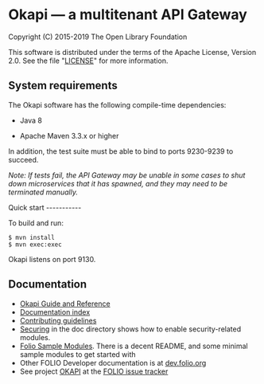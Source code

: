 Okapi — a multitenant API Gateway
=================================

Copyright (C) 2015-2019 The Open Library Foundation

This software is distributed under the terms of the Apache License,
Version 2.0. See the file "[LICENSE](LICENSE)" for more information.

System requirements
-------------------

The Okapi software has the following compile-time dependencies:

* Java 8

* Apache Maven 3.3.x or higher

In addition, the test suite must be able to bind to ports 9230-9239 to
succeed.

*Note: If tests fail, the API Gateway may be unable in some cases to
shut down microservices that it has spawned, and they may need to be
terminated manually.*

Quick start -----------

To build and run:

    $ mvn install
    $ mvn exec:exec

Okapi listens on port 9130.

Documentation
-------------

* [Okapi Guide and Reference](doc/guide.md)
* [Documentation index](doc/index.md)
* [Contributing guidelines](CONTRIBUTING.md)
* [Securing](doc/securing.md) in the doc directory shows how to enable
  security-related modules.
* [Folio Sample
Modules](https://github.com/folio-org/folio-sample-modules). There is
a decent README, and some minimal sample modules to get started with
* Other FOLIO Developer documentation is at
  [dev.folio.org](https://dev.folio.org/)
* See project [OKAPI](https://issues.folio.org/browse/OKAPI) at the
[FOLIO issue tracker](https://dev.folio.org/guidelines/issue-tracker)
